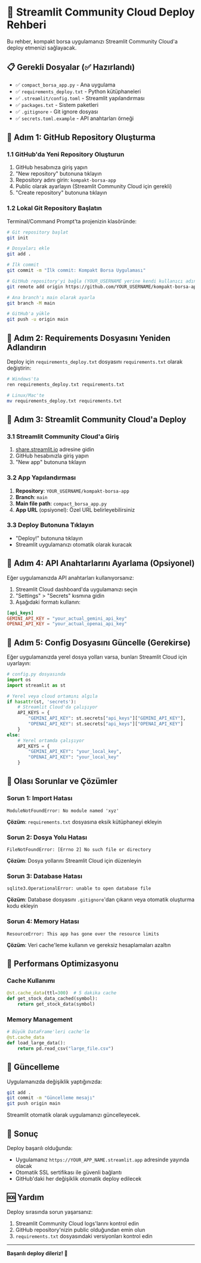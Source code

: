 # 🚀 Streamlit Community Cloud Deploy Rehberi

Bu rehber, kompakt borsa uygulamanızı Streamlit Community Cloud'a deploy etmenizi sağlayacak.

## 📋 Gerekli Dosyalar (✅ Hazırlandı)

- ✅ `compact_borsa_app.py` - Ana uygulama
- ✅ `requirements_deploy.txt` - Python kütüphaneleri
- ✅ `.streamlit/config.toml` - Streamlit yapılandırması
- ✅ `packages.txt` - Sistem paketleri
- ✅ `.gitignore` - Git ignore dosyası
- ✅ `secrets.toml.example` - API anahtarları örneği

## 🔧 Adım 1: GitHub Repository Oluşturma

### 1.1 GitHub'da Yeni Repository Oluşturun
1. GitHub hesabınıza giriş yapın
2. "New repository" butonuna tıklayın
3. Repository adını girin: `kompakt-borsa-app`
4. Public olarak ayarlayın (Streamlit Community Cloud için gerekli)
5. "Create repository" butonuna tıklayın

### 1.2 Lokal Git Repository Başlatın
Terminal/Command Prompt'ta projenizin klasöründe:

```bash
# Git repository başlat
git init

# Dosyaları ekle
git add .

# İlk commit
git commit -m "İlk commit: Kompakt Borsa Uygulaması"

# GitHub repository'yi bağla (YOUR_USERNAME yerine kendi kullanıcı adınızı yazın)
git remote add origin https://github.com/YOUR_USERNAME/kompakt-borsa-app.git

# Ana branch'ı main olarak ayarla
git branch -M main

# GitHub'a yükle
git push -u origin main
```

## 🔧 Adım 2: Requirements Dosyasını Yeniden Adlandırın

Deploy için `requirements_deploy.txt` dosyasını `requirements.txt` olarak değiştirin:

```bash
# Windows'ta
ren requirements_deploy.txt requirements.txt

# Linux/Mac'te
mv requirements_deploy.txt requirements.txt
```

## 🔧 Adım 3: Streamlit Community Cloud'a Deploy

### 3.1 Streamlit Community Cloud'a Giriş
1. [share.streamlit.io](https://share.streamlit.io) adresine gidin
2. GitHub hesabınızla giriş yapın
3. "New app" butonuna tıklayın

### 3.2 App Yapılandırması
1. **Repository**: `YOUR_USERNAME/kompakt-borsa-app`
2. **Branch**: `main`
3. **Main file path**: `compact_borsa_app.py`
4. **App URL** (opsiyonel): Özel URL belirleyebilirsiniz

### 3.3 Deploy Butonuna Tıklayın
- "Deploy!" butonuna tıklayın
- Streamlit uygulamanızı otomatik olarak kuracak

## 🔑 Adım 4: API Anahtarlarını Ayarlama (Opsiyonel)

Eğer uygulamanızda API anahtarları kullanıyorsanız:

1. Streamlit Cloud dashboard'da uygulamanızı seçin
2. "Settings" > "Secrets" kısmına gidin  
3. Aşağıdaki formatı kullanın:

```toml
[api_keys]
GEMINI_API_KEY = "your_actual_gemini_api_key"
OPENAI_API_KEY = "your_actual_openai_api_key"
```

## 🔧 Adım 5: Config Dosyasını Güncelle (Gerekirse)

Eğer uygulamanızda yerel dosya yolları varsa, bunları Streamlit Cloud için uyarlayın:

```python
# config.py dosyasında
import os
import streamlit as st

# Yerel veya cloud ortamını algıla
if hasattr(st, 'secrets'):
    # Streamlit Cloud'da çalışıyor
    API_KEYS = {
        "GEMINI_API_KEY": st.secrets["api_keys"]["GEMINI_API_KEY"],
        "OPENAI_API_KEY": st.secrets["api_keys"]["OPENAI_API_KEY"]
    }
else:
    # Yerel ortamda çalışıyor
    API_KEYS = {
        "GEMINI_API_KEY": "your_local_key",
        "OPENAI_API_KEY": "your_local_key"
    }
```

## 🔧 Olası Sorunlar ve Çözümler

### Sorun 1: Import Hatası
```
ModuleNotFoundError: No module named 'xyz'
```
**Çözüm**: `requirements.txt` dosyasına eksik kütüphaneyi ekleyin

### Sorun 2: Dosya Yolu Hatası
```
FileNotFoundError: [Errno 2] No such file or directory
```
**Çözüm**: Dosya yollarını Streamlit Cloud için düzenleyin

### Sorun 3: Database Hatası
```
sqlite3.OperationalError: unable to open database file
```
**Çözüm**: Database dosyasını `.gitignore`'dan çıkarın veya otomatik oluşturma kodu ekleyin

### Sorun 4: Memory Hatası
```
ResourceError: This app has gone over the resource limits
```
**Çözüm**: Veri cache'leme kullanın ve gereksiz hesaplamaları azaltın

## 🎯 Performans Optimizasyonu

### Cache Kullanımı
```python
@st.cache_data(ttl=300)  # 5 dakika cache
def get_stock_data_cached(symbol):
    return get_stock_data(symbol)
```

### Memory Management
```python
# Büyük DataFrame'leri cache'le
@st.cache_data
def load_large_data():
    return pd.read_csv("large_file.csv")
```

## 🔄 Güncelleme

Uygulamanızda değişiklik yaptığınızda:

```bash
git add .
git commit -m "Güncelleme mesajı"
git push origin main
```

Streamlit otomatik olarak uygulamanızı güncelleyecek.

## 📱 Sonuç

Deploy başarılı olduğunda:
- Uygulamanız `https://YOUR_APP_NAME.streamlit.app` adresinde yayında olacak
- Otomatik SSL sertifikası ile güvenli bağlantı
- GitHub'daki her değişiklik otomatik deploy edilecek

## 🆘 Yardım

Deploy sırasında sorun yaşarsanız:
1. Streamlit Community Cloud logs'larını kontrol edin
2. GitHub repository'nizin public olduğundan emin olun
3. `requirements.txt` dosyasındaki versiyonları kontrol edin

---

**Başarılı deploy dileriz! 🚀** 